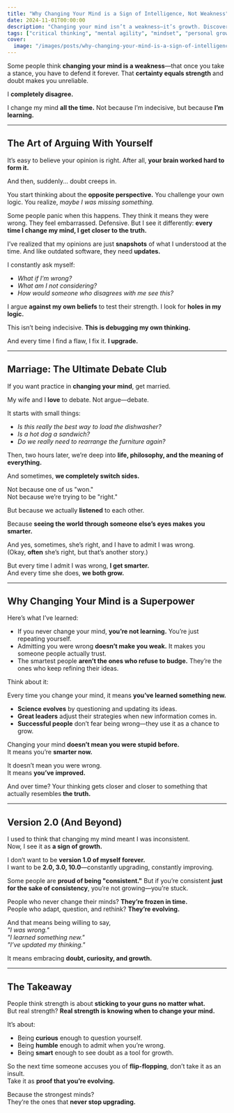 ```yaml
---
title: "Why Changing Your Mind is a Sign of Intelligence, Not Weakness"
date: 2024-11-01T00:00:00
description: "Changing your mind isn’t a weakness—it’s growth. Discover why evolving your perspective makes you smarter and more adaptable."
tags: ["critical thinking", "mental agility", "mindset", "personal growth", "self-awareness"]
cover:
  image: "/images/posts/why-changing-your-mind-is-a-sign-of-intelligence.png"
---
```

Some people think **changing your mind is a weakness**—that once you take a stance, you have to defend it forever. That **certainty equals strength** and doubt makes you unreliable.  

I **completely disagree.**  

I change my mind **all the time.** Not because I’m indecisive, but because **I’m learning.**  

---

## **The Art of Arguing With Yourself**  

It’s easy to believe your opinion is right. After all, **your brain worked hard to form it.**  

And then, suddenly... doubt creeps in.  

You start thinking about the **opposite perspective.** You challenge your own logic. You realize, *maybe I was missing something.*  

Some people panic when this happens. They think it means they were wrong. They feel embarrassed. Defensive. But I see it differently: **every time I change my mind, I get closer to the truth.**  

I’ve realized that my opinions are just **snapshots** of what I understood at the time. And like outdated software, they need **updates.**  

I constantly ask myself:  
- *What if I’m wrong?*  
- *What am I not considering?*  
- *How would someone who disagrees with me see this?*  

I argue **against my own beliefs** to test their strength. I look for **holes in my logic.**  

This isn’t being indecisive. **This is debugging my own thinking.**  

And every time I find a flaw, I fix it. **I upgrade.**  

---

## **Marriage: The Ultimate Debate Club**  

If you want practice in **changing your mind**, get married.  

My wife and I **love** to debate. Not argue—debate.  

It starts with small things:  
- *Is this really the best way to load the dishwasher?*  
- *Is a hot dog a sandwich?*  
- *Do we really need to rearrange the furniture again?*  

Then, two hours later, we’re deep into **life, philosophy, and the meaning of everything.**  

And sometimes, **we completely switch sides.**  

Not because one of us "won."  
Not because we’re trying to be "right."  

But because we actually **listened** to each other.  

Because **seeing the world through someone else’s eyes makes you smarter.**  

And yes, sometimes, she’s right, and I have to admit I was wrong.  
(Okay, **often** she’s right, but that’s another story.)  

But every time I admit I was wrong, **I get smarter.**  
And every time she does, **we both grow.**  

---

## **Why Changing Your Mind is a Superpower**  

Here’s what I’ve learned:  

- If you never change your mind, **you’re not learning.** You’re just repeating yourself.  
- Admitting you were wrong **doesn’t make you weak.** It makes you someone people actually trust.  
- The smartest people **aren’t the ones who refuse to budge.** They’re the ones who keep refining their ideas.  

Think about it:  

Every time you change your mind, it means **you’ve learned something new.**  

- **Science evolves** by questioning and updating its ideas.  
- **Great leaders** adjust their strategies when new information comes in.  
- **Successful people** don’t fear being wrong—they use it as a chance to grow.  

Changing your mind **doesn’t mean you were stupid before.**  
It means you’re **smarter now.**  

It doesn’t mean you were wrong.  
It means **you’ve improved.**  

And over time? Your thinking gets closer and closer to something that actually resembles **the truth.**  

---

## **Version 2.0 (And Beyond)**  

I used to think that changing my mind meant I was inconsistent.  
Now, I see it as **a sign of growth.**  

I don’t want to be **version 1.0 of myself forever.**  
I want to be **2.0, 3.0, 10.0**—constantly upgrading, constantly improving.  

Some people are **proud of being "consistent."** But if you’re consistent **just for the sake of consistency**, you’re not growing—you’re stuck.  

People who never change their minds? **They’re frozen in time.**  
People who adapt, question, and rethink? **They’re evolving.**  

And that means being willing to say,  
*"I was wrong."*  
*"I learned something new."*  
*"I’ve updated my thinking."*  

It means embracing **doubt, curiosity, and growth.**  

---

## **The Takeaway**  

People think strength is about **sticking to your guns no matter what.**  
But real strength? **Real strength is knowing when to change your mind.**  

It’s about:  
- Being **curious** enough to question yourself.  
- Being **humble** enough to admit when you’re wrong.  
- Being **smart** enough to see doubt as a tool for growth.  

So the next time someone accuses you of **flip-flopping**, don’t take it as an insult.  
Take it as **proof that you’re evolving.**  

Because the strongest minds?  
They’re the ones that **never stop upgrading.**  
